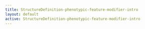 ```yaml
---
title: StructureDefinition-phenotypic-feature-modifier-intro
layout: default
active: StructureDefinition-phenotypic-feature-modifier-intro
---
```


